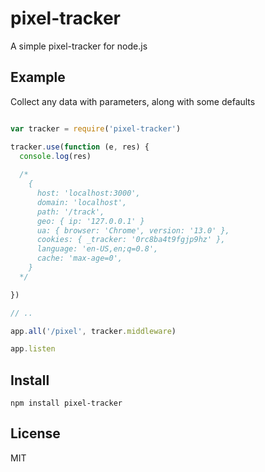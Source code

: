pixel-tracker
=============
A simple pixel-tracker for node.js


Example
-------

Collect any data with parameters, along with some defaults

```javascript

var tracker = require('pixel-tracker')

tracker.use(function (e, res) {
  console.log(res)
  
  /*
    { 
      host: 'localhost:3000',
      domain: 'localhost',
      path: '/track',
      geo: { ip: '127.0.0.1' } 
      ua: { browser: 'Chrome', version: '13.0' },
      cookies: { _tracker: '0rc8ba4t9fgjp9hz' },
      language: 'en-US,en;q=0.8',
      cache: 'max-age=0',
    }
  */

})

// ..

app.all('/pixel', tracker.middleware)

app.listen

````

Install
-------

`npm install pixel-tracker`


License
-------

MIT

